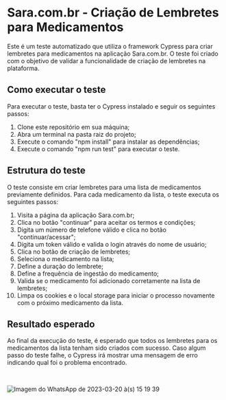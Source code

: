 <!DOCTYPE html>
<html>
  <head>
    <title>README - Sara.com.br - Criação de Lembretes para Medicamentos</title>
  </head>
  <body>
    <h1>Sara.com.br - Criação de Lembretes para Medicamentos</h1>
    <p>Este é um teste automatizado que utiliza o framework Cypress para criar lembretes para medicamentos na aplicação Sara.com.br. O teste foi criado com o objetivo de validar a funcionalidade de criação de lembretes na plataforma.</p>
    <h2>Como executar o teste</h2>
    <p>Para executar o teste, basta ter o Cypress instalado e seguir os seguintes passos:</p>
    <ol>
      <li>Clone este repositório em sua máquina;</li>
      <li>Abra um terminal na pasta raiz do projeto;</li>
      <li>Execute o comando "npm install" para instalar as dependências;</li>
      <li>Execute o comando "npm run test" para executar o teste.</li>
    </ol>
    <h2>Estrutura do teste</h2>
    <p>O teste consiste em criar lembretes para uma lista de medicamentos previamente definidos. Para cada medicamento da lista, o teste executa os seguintes passos:</p>
    <ol>
      <li>Visita a página da aplicação Sara.com.br;</li>
      <li>Clica no botão "continuar" para aceitar os termos e condições;</li>
      <li>Digita um número de telefone válido e clica no botão "continuar/acessar";</li>
      <li>Digita um token válido e valida o login através do nome de usuário;</li>
      <li>Clica no botão de criação de lembretes;</li>
      <li>Seleciona o medicamento na lista;</li>
      <li>Define a duração do lembrete;</li>
      <li>Define a frequência de ingestão do medicamento;</li>
      <li>Valida se o medicamento foi adicionado corretamente na lista de lembretes;</li>
      <li>Limpa os cookies e o local storage para iniciar o processo novamente com o próximo medicamento da lista.</li>
    </ol>
    <h2>Resultado esperado</h2>
    <p>Ao final da execução do teste, é esperado que todos os lembretes para os medicamentos da lista tenham sido criados com sucesso. Caso algum passo do teste falhe, o Cypress irá mostrar uma mensagem de erro indicando qual foi o problema encontrado.</p>
  </body>
</html>


![Imagem do WhatsApp de 2023-03-20 à(s) 15 19 39](https://user-images.githubusercontent.com/124794606/226431505-33c59363-3707-4390-885f-d449a03b3b9f.jpg)
